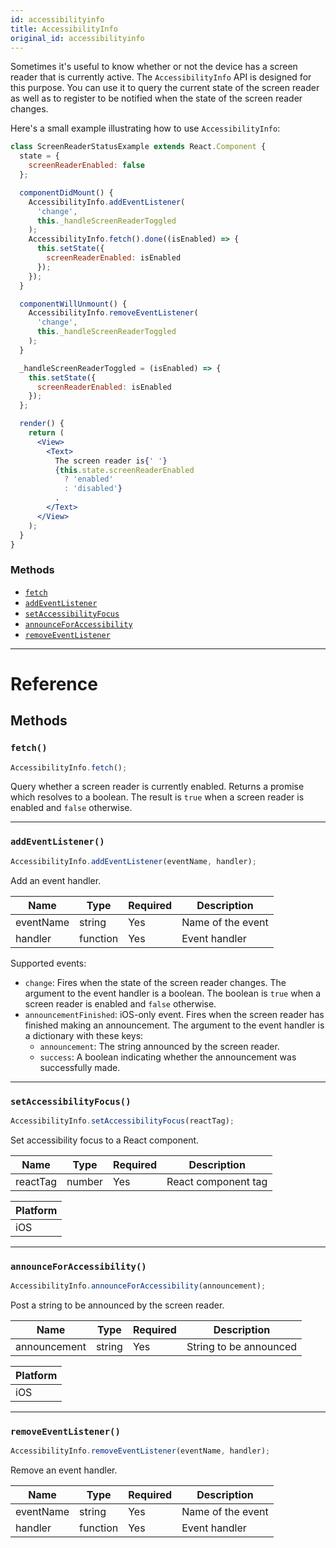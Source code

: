 ```yaml
---
id: accessibilityinfo
title: AccessibilityInfo
original_id: accessibilityinfo
---
```


Sometimes it's useful to know whether or not the device has a screen reader that is currently active. The `AccessibilityInfo` API is designed for this purpose. You can use it to query the current state of the screen reader as well as to register to be notified when the state of the screen reader changes.

Here's a small example illustrating how to use `AccessibilityInfo`:

```jsx
class ScreenReaderStatusExample extends React.Component {
  state = {
    screenReaderEnabled: false
  };

  componentDidMount() {
    AccessibilityInfo.addEventListener(
      'change',
      this._handleScreenReaderToggled
    );
    AccessibilityInfo.fetch().done((isEnabled) => {
      this.setState({
        screenReaderEnabled: isEnabled
      });
    });
  }

  componentWillUnmount() {
    AccessibilityInfo.removeEventListener(
      'change',
      this._handleScreenReaderToggled
    );
  }

  _handleScreenReaderToggled = (isEnabled) => {
    this.setState({
      screenReaderEnabled: isEnabled
    });
  };

  render() {
    return (
      <View>
        <Text>
          The screen reader is{' '}
          {this.state.screenReaderEnabled
            ? 'enabled'
            : 'disabled'}
          .
        </Text>
      </View>
    );
  }
}
```

### Methods

- [`fetch`](accessibilityinfo.md#fetch)
- [`addEventListener`](accessibilityinfo.md#addeventlistener)
- [`setAccessibilityFocus`](accessibilityinfo.md#setaccessibilityfocus)
- [`announceForAccessibility`](accessibilityinfo.md#announceforaccessibility)
- [`removeEventListener`](accessibilityinfo.md#removeeventlistener)

---

# Reference

## Methods

### `fetch()`

```jsx
AccessibilityInfo.fetch();
```

Query whether a screen reader is currently enabled. Returns a promise which resolves to a boolean. The result is `true` when a screen reader is enabled and `false` otherwise.

---

### `addEventListener()`

```jsx
AccessibilityInfo.addEventListener(eventName, handler);
```

Add an event handler.

| Name      | Type     | Required | Description       |
| --------- | -------- | -------- | ----------------- |
| eventName | string   | Yes      | Name of the event |
| handler   | function | Yes      | Event handler     |

Supported events:

- `change`: Fires when the state of the screen reader changes. The argument to the event handler is a boolean. The boolean is `true` when a screen reader is enabled and `false` otherwise.
- `announcementFinished`: iOS-only event. Fires when the screen reader has finished making an announcement. The argument to the event handler is a dictionary with these keys:
  - `announcement`: The string announced by the screen reader.
  - `success`: A boolean indicating whether the announcement was successfully made.

---

### `setAccessibilityFocus()`

```jsx
AccessibilityInfo.setAccessibilityFocus(reactTag);
```

Set accessibility focus to a React component.

| Name     | Type   | Required | Description         |
| -------- | ------ | -------- | ------------------- |
| reactTag | number | Yes      | React component tag |

| Platform |
| -------- |
| iOS      |

---

### `announceForAccessibility()`

```jsx
AccessibilityInfo.announceForAccessibility(announcement);
```

Post a string to be announced by the screen reader.

| Name         | Type   | Required | Description            |
| ------------ | ------ | -------- | ---------------------- |
| announcement | string | Yes      | String to be announced |

| Platform |
| -------- |
| iOS      |

---

### `removeEventListener()`

```jsx
AccessibilityInfo.removeEventListener(eventName, handler);
```

Remove an event handler.

| Name      | Type     | Required | Description       |
| --------- | -------- | -------- | ----------------- |
| eventName | string   | Yes      | Name of the event |
| handler   | function | Yes      | Event handler     |
